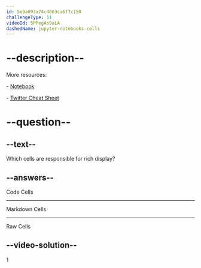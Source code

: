```yaml
---
id: 5e9a093a74c4063ca6f7c150
challengeType: 11
videoId: 5PPegAs9aLA
dashedName: jupyter-notebooks-cells
---
```


# --description--

More resources:

\- [Notebook](https://notebooks.ai/rmotr-curriculum/interactive-jupyterlab-tutorial-ac5fa63f)

\- [Twitter Cheat Sheet](https://twitter.com/rmotr_com/status/1122176794696847361)

# --question--

## --text--

Which cells are responsible for rich display?

## --answers--

Code Cells

---

Markdown Cells

---

Raw Cells

## --video-solution--

1


